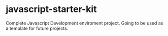 # javascript-starter-kit


Complete Javascript Development enviroment project. Going to be used as a template for future projects. 
